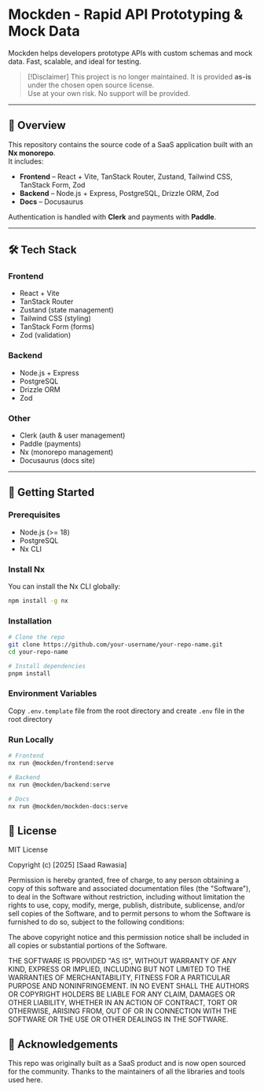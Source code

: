 # Mockden - Rapid API Prototyping & Mock Data

Mockden helps developers prototype APIs with custom schemas and mock data. Fast, scalable, and ideal for testing.

> [!Disclaimer]
> This project is no longer maintained. It is provided **as-is** under the chosen open source license.  
Use at your own risk. No support will be provided.

---

## 📖 Overview

This repository contains the source code of a SaaS application built with an **Nx monorepo**.  
It includes:

- **Frontend** – React + Vite, TanStack Router, Zustand, Tailwind CSS, TanStack Form, Zod  
- **Backend** – Node.js + Express, PostgreSQL, Drizzle ORM, Zod  
- **Docs** – Docusaurus  

Authentication is handled with **Clerk** and payments with **Paddle**.  

---

## 🛠️ Tech Stack

### Frontend
- React + Vite  
- TanStack Router  
- Zustand (state management)  
- Tailwind CSS (styling)  
- TanStack Form (forms)  
- Zod (validation)  

### Backend
- Node.js + Express  
- PostgreSQL  
- Drizzle ORM  
- Zod  

### Other
- Clerk (auth & user management)  
- Paddle (payments)  
- Nx (monorepo management)  
- Docusaurus (docs site)  

---

## 🚀 Getting Started

### Prerequisites
- Node.js (>= 18)  
- PostgreSQL  
- Nx CLI  

### Install Nx

You can install the Nx CLI globally:

```bash
npm install -g nx
```

### Installation

```bash
# Clone the repo
git clone https://github.com/your-username/your-repo-name.git
cd your-repo-name

# Install dependencies
pnpm install
```

### Environment Variables
Copy `.env.template` file from the root directory and create `.env` file in the root directory

### Run Locally

```bash
# Frontend
nx run @mockden/frontend:serve

# Backend
nx run @mockden/backend:serve

# Docs
nx run @mockden/mockden-docs:serve
```

## 📝 License
MIT License

Copyright (c) [2025] [Saad Rawasia]

Permission is hereby granted, free of charge, to any person obtaining a copy
of this software and associated documentation files (the "Software"), to deal
in the Software without restriction, including without limitation the rights
to use, copy, modify, merge, publish, distribute, sublicense, and/or sell
copies of the Software, and to permit persons to whom the Software is
furnished to do so, subject to the following conditions:

The above copyright notice and this permission notice shall be included in all
copies or substantial portions of the Software.

THE SOFTWARE IS PROVIDED "AS IS", WITHOUT WARRANTY OF ANY KIND, EXPRESS OR
IMPLIED, INCLUDING BUT NOT LIMITED TO THE WARRANTIES OF MERCHANTABILITY,
FITNESS FOR A PARTICULAR PURPOSE AND NONINFRINGEMENT. IN NO EVENT SHALL THE
AUTHORS OR COPYRIGHT HOLDERS BE LIABLE FOR ANY CLAIM, DAMAGES OR OTHER
LIABILITY, WHETHER IN AN ACTION OF CONTRACT, TORT OR OTHERWISE, ARISING FROM,
OUT OF OR IN CONNECTION WITH THE SOFTWARE OR THE USE OR OTHER DEALINGS IN THE
SOFTWARE.

## 🙌 Acknowledgements

This repo was originally built as a SaaS product and is now open sourced for the community.
Thanks to the maintainers of all the libraries and tools used here.